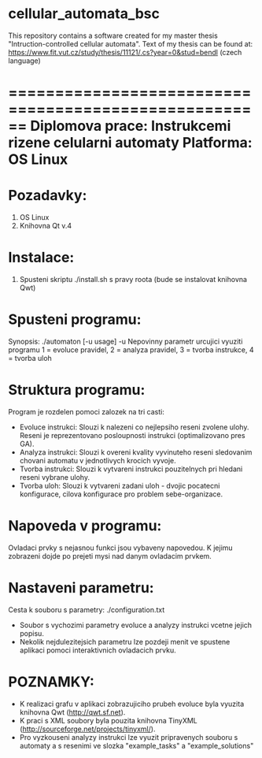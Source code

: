 # cellular_automata_bsc
This repository contains a software created for my master thesis "Intruction-controlled cellular automata". Text of my thesis can be found at:
https://www.fit.vut.cz/study/thesis/11121/.cs?year=0&stud=bendl (czech language)

======================================================
Diplomova prace: Instrukcemi rizene celularni automaty
Platforma: OS Linux
======================================================

Pozadavky:
==========
1) OS Linux
2) Knihovna Qt v.4

Instalace:
==========
1) Spusteni skriptu ./install.sh s pravy roota (bude se instalovat knihovna Qwt)

Spusteni programu:
==================
Synopsis: ./automaton [-u usage]
-u Nepovinny parametr urcujici vyuziti programu
   1 = evoluce pravidel, 2 = analyza pravidel,
   3 = tvorba instrukce, 4 = tvorba uloh

Struktura programu:
===================
Program je rozdelen pomoci zalozek na tri casti:
- Evoluce instrukci: Slouzi k nalezeni co nejlepsiho reseni zvolene ulohy.
  Reseni je reprezentovano posloupnosti instrukci (optimalizovano pres GA).
- Analyza instrukci: Slouzi k overeni kvality vyvinuteho reseni sledovanim
  chovani automatu v jednotlivych krocich vyvoje.
- Tvorba instrukci: Slouzi k vytvareni instrukci pouzitelnych pri hledani
  reseni vybrane ulohy.
- Tvorba uloh: Slouzi k vytvareni zadani uloh - dvojic pocatecni konfigurace,
  cilova konfigurace pro problem sebe-organizace.

Napoveda v programu:
====================
Ovladaci prvky s nejasnou funkci jsou vybaveny napovedou. K jejimu zobrazeni 
dojde po prejeti mysi nad danym ovladacim prvkem.

Nastaveni parametru:
====================
Cesta k souboru s parametry: ./configuration.txt
- Soubor s vychozimi parametry evoluce a analyzy instrukci vcetne 
  jejich popisu.
- Nekolik nejdulezitejsich parametru lze pozdeji menit ve spustene aplikaci 
  pomoci interaktivnich ovladacich prvku.

POZNAMKY:
=========
- K realizaci grafu v aplikaci zobrazujiciho prubeh evoluce byla vyuzita
  knihovna Qwt (http://qwt.sf.net).
- K praci s XML soubory byla pouzita knihovna TinyXML 
  (http://sourceforge.net/projects/tinyxml/).
- Pro vyzkouseni analyzy instrukci lze vyuzit pripravenych souboru s automaty
  a s resenimi ve slozka "example_tasks" a "example_solutions"


